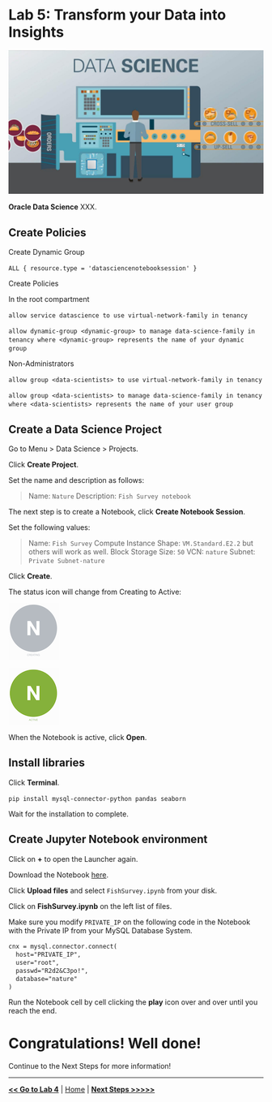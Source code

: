 # Lab 5: Transform your Data into Insights

![Data Science](./images/ds_banner.jpg)

**Oracle Data Science** XXX.

## Create Policies

Create Dynamic Group

`ALL { resource.type = 'datasciencenotebooksession' }`

Create Policies

In the root compartment

`allow service datascience to use virtual-network-family in tenancy`

`allow dynamic-group <dynamic-group> to manage data-science-family in tenancy where <dynamic-group> represents the name of your dynamic group`

Non-Administrators

`allow group <data-scientists> to use virtual-network-family in tenancy`

`allow group <data-scientists> to manage data-science-family in tenancy where <data-scientists> represents the name of your user group`

## Create a Data Science Project

Go to Menu > Data Science > Projects.

Click **Create Project**.

Set the name and description as follows:

> Name: `Nature`
> Description: `Fish Survey notebook`

The next step is to create a Notebook, click **Create Notebook Session**.

Set the following values:

> Name: `Fish Survey`
> Compute Instance Shape: `VM.Standard.E2.2` but others will work as well.
> Block Storage Size: `50`
> VCN: `nature`
> Subnet: `Private Subnet-nature`

Click **Create**.

The status icon will change from Creating to Active:

![Creating](./images/datascience-creating.png)

![Active](./images/datascience-active.png)

When the Notebook is active, click **Open**.

## Install libraries

Click **Terminal**.

`pip install mysql-connector-python pandas seaborn`

Wait for the installation to complete.

## Create Jupyter Notebook environment

Click on **+** to open the Launcher again.

Download the Notebook [here](files/FishSurvey.ipynb).

Click **Upload files** and select `FishSurvey.ipynb` from your disk.

Click on **FishSurvey.ipynb** on the left list of files.

Make sure you modify `PRIVATE_IP` on the following code in the Notebook with the Private IP from your MySQL Database System.

```
cnx = mysql.connector.connect(
  host="PRIVATE_IP",
  user="root",
  passwd="R2d2&C3po!",
  database="nature"
)
```

Run the Notebook cell by cell clicking the **play** icon over and over until you reach the end.

# Congratulations! Well done!

Continue to the Next Steps for more information!

---

[**<< Go to Lab 4**](../lab4/README.md) | [Home](../README.md) | [**Next Steps >>>>>**](../next/README.md)